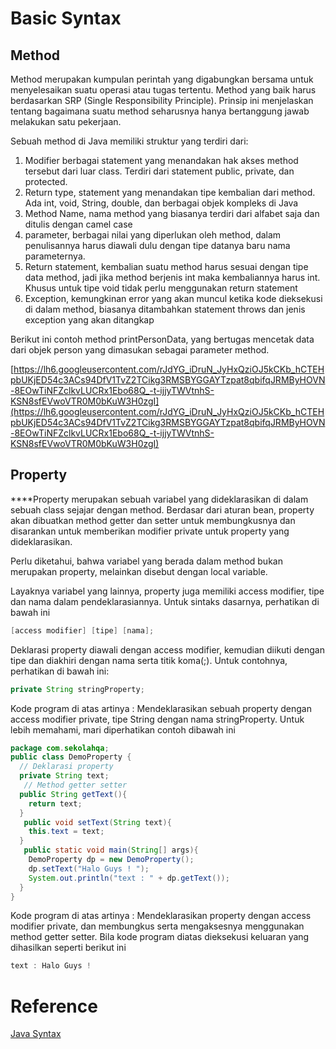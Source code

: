 # Basic Syntax

## **Method**

Method merupakan kumpulan perintah yang digabungkan bersama untuk menyelesaikan suatu operasi atau tugas tertentu. Method yang baik harus berdasarkan SRP (Single Responsibility Principle). Prinsip ini menjelaskan tentang bagaimana suatu method seharusnya hanya bertanggung jawab melakukan satu pekerjaan.

Sebuah method di Java memiliki struktur yang terdiri dari:

1. Modifier berbagai statement yang menandakan hak akses method tersebut dari luar class. Terdiri dari statement public, private, dan protected.
2. Return type, statement yang menandakan tipe kembalian dari method. Ada int, void, String, double, dan berbagai objek kompleks di Java
3. Method Name, nama method yang biasanya terdiri dari alfabet saja dan ditulis dengan camel case
4. parameter, berbagai nilai yang diperlukan oleh method, dalam penulisannya harus diawali dulu dengan tipe datanya baru nama parameternya.
5. Return statement, kembalian suatu method harus sesuai dengan tipe data method, jadi jika method berjenis int maka kembaliannya harus int. Khusus untuk tipe void tidak perlu menggunakan return statement
6. Exception, kemungkinan error yang akan muncul ketika kode dieksekusi di dalam method, biasanya ditambahkan statement throws dan jenis exception yang akan ditangkap

Berikut ini contoh method printPersonData, yang bertugas mencetak data dari objek person yang dimasukan sebagai parameter method.

[https://lh6.googleusercontent.com/rJdYG_iDruN_JyHxQziOJ5kCKb_hCTEHpbUKjED54c3ACs94DfV1TvZ2TCikg3RMSBYGGAYTzpat8qbifqJRMByHOVN-8EOwTiNFZclkvLUCRx1Ebo68Q_-t-ijjyTWVtnhS-KSN8sfEVwoVTR0M0bKuW3H0zgI](https://lh6.googleusercontent.com/rJdYG_iDruN_JyHxQziOJ5kCKb_hCTEHpbUKjED54c3ACs94DfV1TvZ2TCikg3RMSBYGGAYTzpat8qbifqJRMByHOVN-8EOwTiNFZclkvLUCRx1Ebo68Q_-t-ijjyTWVtnhS-KSN8sfEVwoVTR0M0bKuW3H0zgI)

## **Property**

****Property merupakan sebuah variabel yang dideklarasikan di dalam sebuah class sejajar dengan method. Berdasar dari aturan bean, property akan dibuatkan method getter dan setter untuk membungkusnya dan disarankan untuk memberikan modifier private untuk property yang dideklarasikan.

Perlu diketahui, bahwa variabel yang berada dalam method bukan merupakan property, melainkan disebut dengan local variable.

Layaknya variabel yang lainnya, property juga memiliki access modifier, tipe dan nama dalam pendeklarasiannya. Untuk sintaks dasarnya, perhatikan di bawah ini

```java
[access modifier] [tipe] [nama];
```

Deklarasi property diawali dengan access modifier, kemudian diikuti dengan tipe dan diakhiri dengan nama serta titik koma(;). Untuk contohnya, perhatikan di bawah ini:

```java
private String stringProperty;
```

Kode program di atas artinya : Mendeklarasikan sebuah property dengan access modifier private, tipe String dengan nama stringProperty. Untuk lebih memahami, mari diperhatikan contoh dibawah ini

```java
package com.sekolahqa;
public class DemoProperty {
  // Deklarasi property
  private String text;
   // Method getter setter
  public String getText(){
    return text;
  }
   public void setText(String text){
    this.text = text;
  }
   public static void main(String[] args){
    DemoProperty dp = new DemoProperty();
    dp.setText("Halo Guys ! ");
    System.out.println("text : " + dp.getText());
  }
}
```

Kode program di atas artinya : Mendeklarasikan property dengan access modifier private, dan membungkus serta mengaksesnya menggunakan method getter setter. Bila kode program diatas dieksekusi keluaran yang dihasilkan seperti berikut ini

```java
text : Halo Guys !
```

# Reference

[Java Syntax](https://www.w3schools.com/java/java_syntax.asp)